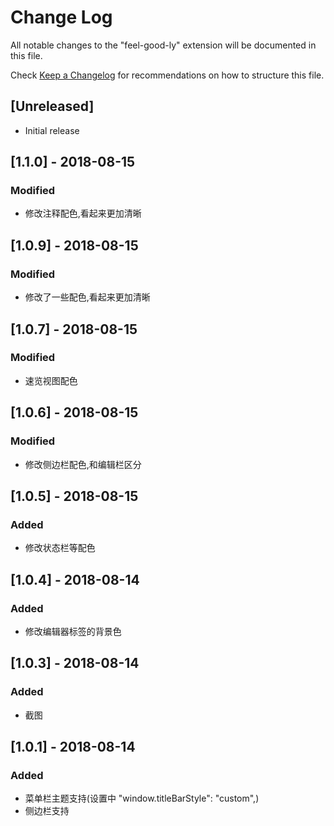 # Change Log
All notable changes to the "feel-good-ly" extension will be documented in this file.

Check [Keep a Changelog](http://keepachangelog.com/) for recommendations on how to structure this file.

## [Unreleased]
- Initial release

## [1.1.0] - 2018-08-15
### Modified
- 修改注释配色,看起来更加清晰

## [1.0.9] - 2018-08-15
### Modified
- 修改了一些配色,看起来更加清晰

## [1.0.7] - 2018-08-15
### Modified
- 速览视图配色

## [1.0.6] - 2018-08-15
### Modified
- 修改侧边栏配色,和编辑栏区分

## [1.0.5] - 2018-08-15
### Added
- 修改状态栏等配色

## [1.0.4] - 2018-08-14
### Added
- 修改编辑器标签的背景色

## [1.0.3] - 2018-08-14
### Added
- 截图

## [1.0.1] - 2018-08-14
### Added
- 菜单栏主题支持(设置中 "window.titleBarStyle": "custom",)
- 侧边栏支持

